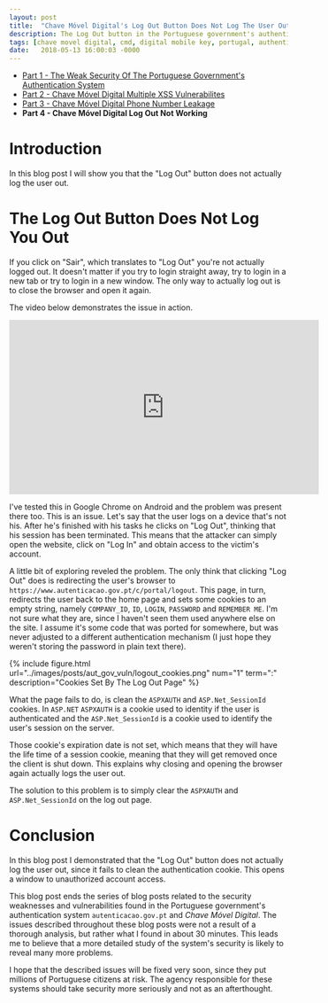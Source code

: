 ```yaml
---
layout: post
title:  "Chave Móvel Digital's Log Out Button Does Not Log The User Out"
description: The Log Out button in the Portuguese government's authentication system does not log the user out. This opens a window to unauthorized account access.
tags: [chave movel digital, cmd, digital mobile key, portugal, authentication, vulnerability]
date:   2018-05-13 16:00:03 -0000
---
```


* [Part 1 - The Weak Security Of The Portuguese Government's Authentication System](/weak-security-of-portuguese-government/)
* [Part 2 - Chave Móvel Digital Multiple XSS Vulnerabilites](/chave-movel-digital-xss)
* [Part 3 - Chave Móvel Digital Phone Number Leakage](/chave-movel-digital-phone-number-information-leakage)
* **Part 4 - Chave Móvel Digital Log Out Not Working**

# Introduction

In this blog post I will show you that the "Log Out" button does
not actually log the user out.

# The Log Out Button Does Not Log You Out

If you click on "Sair", which translates to "Log Out" you're not
actually logged out. It doesn't matter if you try to login straight away,
try to login in a new tab or try to login in a new window. The only
way to actually log out is to close the browser and open it again.

The video below demonstrates the issue in action.

<iframe width="560" height="315" src="https://www.youtube.com/embed/f5I1wwP0_UM" frameborder="0" allow="autoplay; encrypted-media" allowfullscreen></iframe>


I've tested this in Google Chrome on Android and the problem was present
there too. This is an issue. Let's say that the user logs on a device that's
not his. After he's finished with his tasks he clicks on "Log Out",
thinking that his session has been terminated. This means that the
attacker can simply open the website, click on "Log In" and
obtain access to the victim's account.

A little bit of exploring reveled the problem. The only think that
clicking "Log Out" does is redirecting the user's browser to
`https://www.autenticacao.gov.pt/c/portal/logout`. This page, in turn,
redirects the user back to the home page and sets some
cookies to an empty string, namely `COMPANY_ID`, `ID`, `LOGIN`, `PASSWORD` and
`REMEMBER ME`. I'm not sure what they are, since I haven't seen them
used anywhere else on the site. I assume it's some code that was ported
for somewhere, but was never adjusted to a different authentication
mechanism (I just hope they weren't storing the password in plain text
there).

{% include figure.html url="../images/posts/aut_gov_vuln/logout_cookies.png" num="1" term=":" description="Cookies Set By The Log Out Page" %}

What the page fails to do, is clean the `ASPXAUTH` and `ASP.Net_SessionId`
cookies. In `ASP.NET` `ASPXAUTH` is a cookie used to identity if the user is
authenticated and the `ASP.Net_SessionId` is a cookie used to identify the
user's session on the server.

Those cookie's expiration date is not set, which means that they will have
the life time of a session cookie,  meaning that they will get removed once
the client is shut down. This explains why closing and opening the browser
again actually logs the user out.

The solution to this problem is to simply clear the `ASPXAUTH` and `ASP.Net_SessionId` on the log out page.

# Conclusion

In this blog post I demonstrated that the "Log Out" button does not actually
log the user out, since it fails to clean the authentication cookie.
This opens a window to unauthorized account access.

This blog post ends the series of blog posts related to the security
weaknesses and vulnerabilities found in the Portuguese government's
authentication system `autenticacao.gov.pt` and *Chave Móvel Digital*.
The issues described throughout these blog posts were not a result of a
thorough analysis, but rather what I found in about 30 minutes.
This leads me to believe that a more detailed study of the system's
security is likely to reveal many more problems.

I hope that the described issues will be fixed very soon,
since they put millions of Portuguese citizens at risk. The agency
responsible for these systems should take security more seriously
and not as an afterthought.
